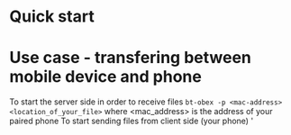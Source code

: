 # Quick start
# Use case - transfering between mobile device and phone
To start the server side in order to receive files  `bt-obex -p <mac-address> <location_of_your_file>` where <mac_address> is the address of your paired phone
To start sending files from client side (your phone) ' 



